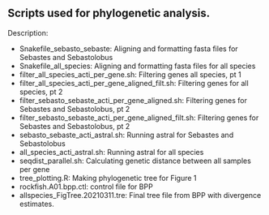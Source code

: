 ## Scripts used for phylogenetic analysis.

Description:

- Snakefile_sebasto_sebaste: Aligning and formatting fasta files for Sebastes and Sebastolobus
- Snakefile_all_species: Aligning and formatting fasta files for all species
- filter_all_species_acti_per_gene.sh: Filtering genes all species, pt 1
- filter_all_species_acti_per_gene_aligned_filt.sh: Filtering genes for all species, pt 2
- filter_sebasto_sebaste_acti_per_gene_aligned.sh: Filtering genes for Sebastes and Sebastolobus, pt 2
- filter_sebasto_sebaste_acti_per_gene_aligned_filt.sh: Filtering genes for Sebastes and Sebastolobus, pt 2
- sebasto_sebaste_acti_astral.sh: Running astral for Sebastes and Sebastolobus
- all_species_acti_astral.sh: Running astral for all species
- seqdist_parallel.sh: Calculating genetic distance between all samples per gene
- tree_plotting.R: Making phylogenetic tree for Figure 1
- rockfish.A01.bpp.ctl: control file for BPP
- allspecies_FigTree.20210311.tre: Final tree file from BPP with divergence estimates.
